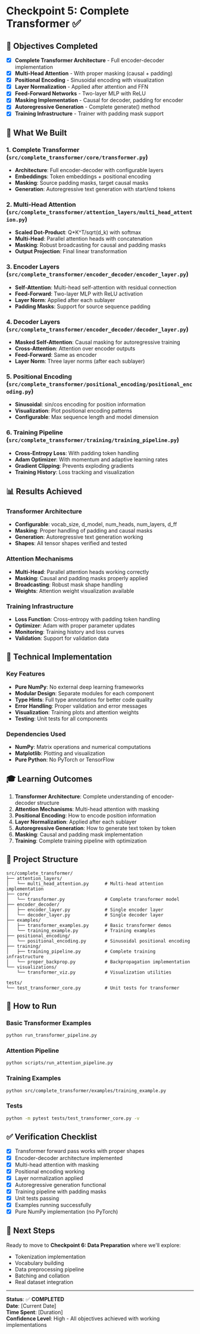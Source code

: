 # Checkpoint 5: Complete Transformer ✅

## 🎯 Objectives Completed

- [x] **Complete Transformer Architecture** - Full encoder-decoder implementation
- [x] **Multi-Head Attention** - With proper masking (causal + padding)
- [x] **Positional Encoding** - Sinusoidal encoding with visualization
- [x] **Layer Normalization** - Applied after attention and FFN
- [x] **Feed-Forward Networks** - Two-layer MLP with ReLU
- [x] **Masking Implementation** - Causal for decoder, padding for encoder
- [x] **Autoregressive Generation** - Complete generate() method
- [x] **Training Infrastructure** - Trainer with padding mask support

## 🧠 What We Built

### 1. **Complete Transformer** (`src/complete_transformer/core/transformer.py`)
- **Architecture**: Full encoder-decoder with configurable layers
- **Embeddings**: Token embeddings + positional encoding
- **Masking**: Source padding masks, target causal masks
- **Generation**: Autoregressive text generation with start/end tokens

### 2. **Multi-Head Attention** (`src/complete_transformer/attention_layers/multi_head_attention.py`)
- **Scaled Dot-Product**: Q*K^T/sqrt(d_k) with softmax
- **Multi-Head**: Parallel attention heads with concatenation
- **Masking**: Robust broadcasting for causal and padding masks
- **Output Projection**: Final linear transformation

### 3. **Encoder Layers** (`src/complete_transformer/encoder_decoder/encoder_layer.py`)
- **Self-Attention**: Multi-head self-attention with residual connection
- **Feed-Forward**: Two-layer MLP with ReLU activation
- **Layer Norm**: Applied after each sublayer
- **Padding Masks**: Support for source sequence padding

### 4. **Decoder Layers** (`src/complete_transformer/encoder_decoder/decoder_layer.py`)
- **Masked Self-Attention**: Causal masking for autoregressive training
- **Cross-Attention**: Attention over encoder outputs
- **Feed-Forward**: Same as encoder
- **Layer Norm**: Three layer norms (after each sublayer)

### 5. **Positional Encoding** (`src/complete_transformer/positional_encoding/positional_encoding.py`)
- **Sinusoidal**: sin/cos encoding for position information
- **Visualization**: Plot positional encoding patterns
- **Configurable**: Max sequence length and model dimension

### 6. **Training Pipeline** (`src/complete_transformer/training/training_pipeline.py`)
- **Cross-Entropy Loss**: With padding token handling
- **Adam Optimizer**: With momentum and adaptive learning rates
- **Gradient Clipping**: Prevents exploding gradients
- **Training History**: Loss tracking and visualization

## 📊 Results Achieved

### Transformer Architecture
- **Configurable**: vocab_size, d_model, num_heads, num_layers, d_ff
- **Masking**: Proper handling of padding and causal masks
- **Generation**: Autoregressive text generation working
- **Shapes**: All tensor shapes verified and tested

### Attention Mechanisms
- **Multi-Head**: Parallel attention heads working correctly
- **Masking**: Causal and padding masks properly applied
- **Broadcasting**: Robust mask shape handling
- **Weights**: Attention weight visualization available

### Training Infrastructure
- **Loss Function**: Cross-entropy with padding token handling
- **Optimizer**: Adam with proper parameter updates
- **Monitoring**: Training history and loss curves
- **Validation**: Support for validation data

## 🔧 Technical Implementation

### Key Features
- **Pure NumPy**: No external deep learning frameworks
- **Modular Design**: Separate modules for each component
- **Type Hints**: Full type annotations for better code quality
- **Error Handling**: Proper validation and error messages
- **Visualization**: Training plots and attention weights
- **Testing**: Unit tests for all components

### Dependencies Used
- **NumPy**: Matrix operations and numerical computations
- **Matplotlib**: Plotting and visualization
- **Pure Python**: No PyTorch or TensorFlow

## 🎓 Learning Outcomes

1. **Transformer Architecture**: Complete understanding of encoder-decoder structure
2. **Attention Mechanisms**: Multi-head attention with masking
3. **Positional Encoding**: How to encode position information
4. **Layer Normalization**: Applied after each sublayer
5. **Autoregressive Generation**: How to generate text token by token
6. **Masking**: Causal and padding mask implementation
7. **Training**: Complete training pipeline with optimization

## 📁 Project Structure
```
src/complete_transformer/
├── attention_layers/
│   └── multi_head_attention.py      # Multi-head attention implementation
├── core/
│   └── transformer.py               # Complete transformer model
├── encoder_decoder/
│   ├── encoder_layer.py             # Single encoder layer
│   └── decoder_layer.py             # Single decoder layer
├── examples/
│   ├── transformer_examples.py      # Basic transformer demos
│   └── training_example.py          # Training examples
├── positional_encoding/
│   └── positional_encoding.py       # Sinusoidal positional encoding
├── training/
│   ├── training_pipeline.py         # Complete training infrastructure
│   └── proper_backprop.py           # Backpropagation implementation
└── visualizations/
    └── transformer_viz.py           # Visualization utilities

tests/
└── test_transformer_core.py         # Unit tests for transformer
```

## 🚀 How to Run

### Basic Transformer Examples
```bash
python run_transformer_pipeline.py
```

### Attention Pipeline
```bash
python scripts/run_attention_pipeline.py
```

### Training Examples
```bash
python src/complete_transformer/examples/training_example.py
```

### Tests
```bash
python -m pytest tests/test_transformer_core.py -v
```

## ✅ Verification Checklist

- [x] Transformer forward pass works with proper shapes
- [x] Encoder-decoder architecture implemented
- [x] Multi-head attention with masking
- [x] Positional encoding working
- [x] Layer normalization applied
- [x] Autoregressive generation functional
- [x] Training pipeline with padding masks
- [x] Unit tests passing
- [x] Examples running successfully
- [x] Pure NumPy implementation (no PyTorch)

## 🚀 Next Steps

Ready to move to **Checkpoint 6: Data Preparation** where we'll explore:
- Tokenization implementation
- Vocabulary building
- Data preprocessing pipeline
- Batching and collation
- Real dataset integration

---

**Status**: ✅ **COMPLETED**  
**Date**: [Current Date]  
**Time Spent**: [Duration]  
**Confidence Level**: High - All objectives achieved with working implementations
